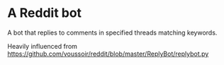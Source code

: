 A Reddit bot
========================

A bot that replies to comments in specified threads matching keywords.

Heavily influenced from https://github.com/voussoir/reddit/blob/master/ReplyBot/replybot.py
